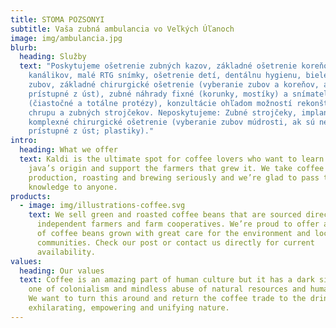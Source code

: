 ```yaml
---
title: STOMA POZSONYI
subtitle: Vaša zubná ambulancia vo Veľkých Úľanoch
image: img/ambulancia.jpg
blurb:
  heading: Služby
  text: "Poskytujeme ošetrenie zubných kazov, základné ošetrenie koreňových
    kanálikov, malé RTG snímky, ošetrenie detí, dentálnu hygienu, bielenie
    zubov, základné chirurgické ošetrenie (vyberanie zubov a koreňov, ak sú
    prístupné z úst), zubné náhrady fixné (korunky, mostíky) a snímateľné
    (čiastočné a totálne protézy), konzultácie ohľadom možností rekonštrukcie
    chrupu a zubných strojčekov. Neposkytujeme: Zubné strojčeky, implantáty,
    komplexné chirurgické ošetrenie (vyberanie zubov múdrosti, ak sú neni
    prístupné z úst; plastiky)."
intro:
  heading: What we offer
  text: Kaldi is the ultimate spot for coffee lovers who want to learn about their
    java’s origin and support the farmers that grew it. We take coffee
    production, roasting and brewing seriously and we’re glad to pass that
    knowledge to anyone.
products:
  - image: img/illustrations-coffee.svg
    text: We sell green and roasted coffee beans that are sourced directly from
      independent farmers and farm cooperatives. We’re proud to offer a variety
      of coffee beans grown with great care for the environment and local
      communities. Check our post or contact us directly for current
      availability.
values:
  heading: Our values
  text: Coffee is an amazing part of human culture but it has a dark side too –
    one of colonialism and mindless abuse of natural resources and human lives.
    We want to turn this around and return the coffee trade to the drink’s
    exhilarating, empowering and unifying nature.
---
```

